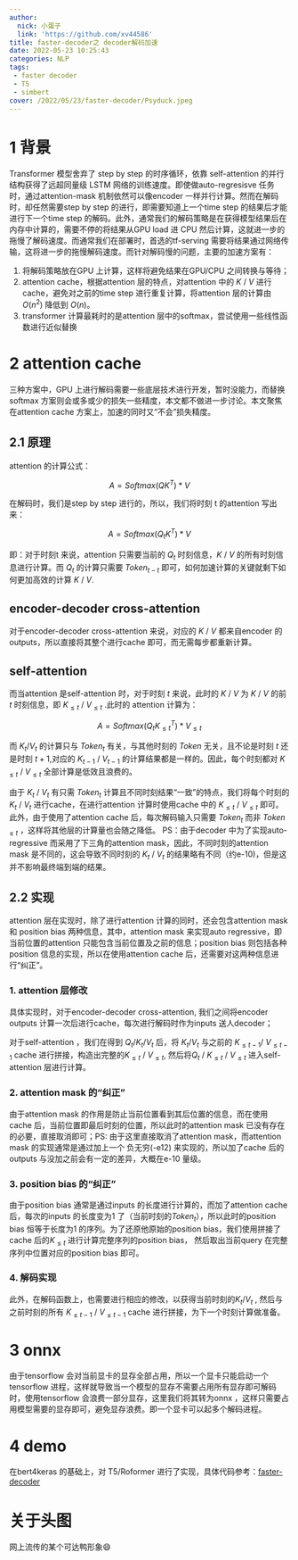 ```yaml
---
author:
  nick: 小蛋子
  link: 'https://github.com/xv44586'
title: faster-decoder之 decoder解码加速
date: 2022-05-23 10:25:43
categories: NLP
tags:
 - faster decoder
 - T5
 - simbert
cover: /2022/05/23/faster-decoder/Psyduck.jpeg
---
```

<!-- toc -->

# 1 背景
Transformer 模型舍弃了 step by step 的时序循环，依靠 self-attention 的并行结构获得了远超同量级 LSTM 网络的训练速度。即使做auto-regresisve 任务时，通过attention-mask 机制依然可以像encoder 一样并行计算。然而在解码时，却任然需要step by step 的进行，即需要知道上一个time step 的结果后才能进行下一个time step 的解码。此外，通常我们的解码策略是在获得模型结果后在内存中计算的，需要不停的将结果从GPU load 进 CPU 然后计算，这就进一步的拖慢了解码速度。而通常我们在部署时，首选的tf-serving 需要将结果通过网络传输，这将进一步的拖慢解码速度。而针对解码慢的问题，主要的加速方案有：
1. 将解码策略放在GPU 上计算，这样将避免结果在GPU/CPU 之间转换与等待；
2. attention cache，根据attention 层的特点，对attention 中的 $K$ / $V$ 进行cache，避免对之前的time step 进行重复计算，将attention 层的计算由 $O(n^2)$  降低到 $O(n)$。
3. transformer 计算最耗时的是attention 层中的softmax，尝试使用一些线性函数进行近似替换

# 2 attention cache
三种方案中，GPU 上进行解码需要一些底层技术进行开发，暂时没能力，而替换softmax 方案则会或多或少的损失一些精度，本文都不做进一步讨论。本文聚焦在attention cache 方案上，加速的同时又“不会”损失精度。
## 2.1 原理
attention 的计算公式：

$$
A = Softmax(QK^{T})* V
$$

在解码时，我们是step by step 进行的，所以，我们将时刻 t 的attention 写出来：

$$
A = Softmax(Q_{t}K^{T})* V
$$

即：对于时刻t 来说，attention 只需要当前的 $Q_{t}$ 时刻信息，$K$ / $V$ 的所有时刻信息进行计算。而 $Q_{t}$ 的计算只需要 $Token_{t-t}$ 即可，如何加速计算的关键就剩下如何更加高效的计算 $K$ / $V$.

## encoder-decoder cross-attention
对于encoder-decoder cross-attention 来说，对应的 $K$ / $V$ 都来自encoder 的outputs，所以直接将其整个进行cache 即可，而无需每步都重新计算。

## self-attention
而当attention 是self-attention 时，对于时刻 $t$ 来说，此时的 $K$ / $V$ 为 $K$ / $V$ 的前 $t$ 时刻信息，即 $K_{\leq t}$ / $V_{\leq t}$ .此时的 attention 计算为：

$$
A = Softmax(Q_{t}K_{\leq t}^{T})* V_{\leq t}
$$

而 $K_{t}$/$V_{t}$ 的计算只与 $Token_t$ 有关，与其他时刻的 $Token$ 无关，且不论是时刻 $t$ 还是时刻 $t+1$,对应的 $K_{t-1}$ / $V_{t-1}$ 的计算结果都是一样的。因此，每个时刻都对 $K_{\leq t}$ / $V_{\leq t}$ 全部计算是低效且浪费的。

由于 $K_t$ / $V_t$ 有只需 $Token_t$ 计算且不同时刻结果“一致”的特点，我们将每个时刻的 $K_t$ / $V_t$ 进行cache，在进行attention 计算时使用cache 中的 $K_{\leq t}$ / $V_{\leq t}$
即可。
此外，由于使用了attention cache 后，每次解码输入只需要 $Token_t$ 而非 $Token_{\leq t}$ ，这样将其他层的计算量也会随之降低。
PS：由于decoder 中为了实现auto-regressive 而采用了下三角的attention mask，因此，不同时刻的attention mask 是不同的，这会导致不同时刻的 $K_t$ / $V_t$ 的结果略有不同（约e-10)，但是这并不影响最终端到端的结果。 

## 2.2 实现
attention 层在实现时，除了进行attention 计算的同时，还会包含attention mask 和 position bias 两种信息，其中，attention mask 来实现auto regressive，即当前位置的attention 只能包含当前位置及之前的信息；position bias 则包括各种position 信息的实现，所以在使用attention cache 后，还需要对这两种信息进行“纠正”。

### 1. attention 层修改

具体实现时，对于encoder-decoder cross-attention, 我们之间将encoder outputs 计算一次后进行cache，每次进行解码时作为inputs 送人decoder；

对于self-attention ，我们在得到 $Q_{t}$/$K_{t}$/$V_{t}$ 后，将 $K_t$/$V_t$ 与之前的 $K_{\leq t-1}$/ $V_{\leq t-1}$ cache 进行拼接，构造出完整的$K_{\leq t}$ / $V_{\leq t}$, 然后将$Q_t$ / $K_{\leq t}$ / $V_{\leq t}$ 进入self-attention 层进行计算。

### 2. attention mask 的“纠正”

由于attention mask 的作用是防止当前位置看到其后位置的信息，而在使用cache 后，当前位置即最后时刻的位置，所以此时的attention mask 已没有存在的必要，直接取消即可；PS: 由于这里直接取消了attention mask，而attention mask 的实现通常是通过加上一个 负无穷(-e12) 来实现的，所以加了cache 后的outputs 与没加之前会有一定的差异，大概在e-10 量级。

### 3. position bias 的“纠正”

由于position bias 通常是通过inputs 的长度进行计算的，而加了attention cache 后，每次的inputs 的长度变为1 了（当前时刻的$Token_t$），所以此时的position bias 恒等于长度为1 的序列。为了还原他原始的position bias，我们使用拼接了cache 后的$K_{\leq t}$ 进行计算完整序列的position bias， 然后取出当前query 在完整序列中位置对应的position bias 即可。

### 4. 解码实现
此外，在解码函数上，也需要进行相应的修改，以获得当前时刻的$K_t$/$V_t$ , 然后与之前时刻的所有 $K_{\leq t-1}$ / $V_{\leq t-1}$ cache 进行拼接，为下一个时刻计算做准备。

# 3 onnx
由于tensorflow 会对当前显卡的显存全部占用，所以一个显卡只能启动一个tensorflow 进程，这样就导致当一个模型的显存不需要占用所有显存即可解码时，使用tensorflow 会浪费一部分显存，这里我们将其转为onnx ，这样只需要占用模型需要的显存即可，避免显存浪费。即一个显卡可以起多个解码进程。


# 4 demo
在bert4keras 的基础上，对 T5/Roformer 进行了实现，具体代码参考：[faster-decoder](https://github.com/xv44586/faster-decoder)


# 关于头图
网上流传的某个可达鸭形象😄